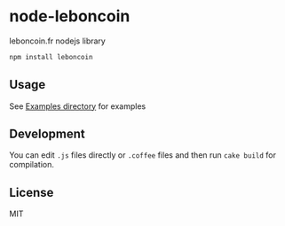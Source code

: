 node-leboncoin
==============

leboncoin.fr nodejs library

```bash
npm install leboncoin
```

Usage
-----

See [Examples directory](https://github.com/moul/node-leboncoin/tree/master/examples) for examples

Development
-----------

You can edit `.js` files directly or `.coffee` files and then run `cake build` for compilation.

License
-------

MIT
